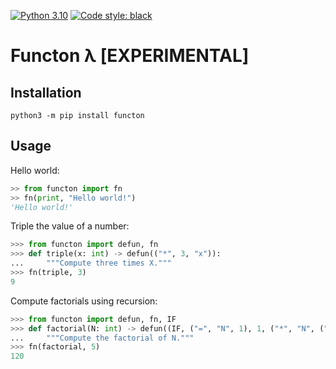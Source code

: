 [![Python 3.10](https://img.shields.io/badge/python-3.10-blue.svg)](https://www.python.org/downloads/release/python-3100/)
[![Code style: black](https://img.shields.io/badge/code%20style-black-000000.svg)](https://github.com/ambv/black)

# Functon λ [EXPERIMENTAL]

## Installation

```
python3 -m pip install functon
```

## Usage
Hello world:

```python
>> from functon import fn
>> fn(print, "Hello world!")
'Hello world!'
```


Triple the value of a number:

```python
>>> from functon import defun, fn
>>> def triple(x: int) -> defun(("*", 3, "x")):
...     """Compute three times X."""
>>> fn(triple, 3)
9
```

Compute factorials using recursion:

```python
>>> from functon import defun, fn, IF
>>> def factorial(N: int) -> defun((IF, ("=", "N", 1), 1, ("*", "N", ("factorial", ("-", "N", 1))))):
...     """Compute the factorial of N."""
>>> fn(factorial, 5) 
120
```